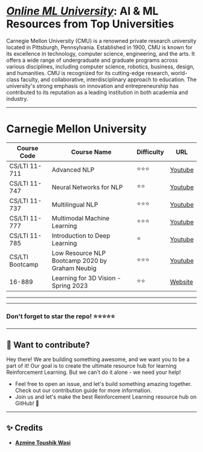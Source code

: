 # [***Online ML University***]((https://github.com/azminewasi/online-ml-university/)): **AI & ML Resources from Top Universities**
Carnegie Mellon University (CMU) is a renowned private research university located in Pittsburgh, Pennsylvania. Established in 1900, CMU is known for its excellence in technology, computer science, engineering, and the arts. It offers a wide range of undergraduate and graduate programs across various disciplines, including computer science, robotics, business, design, and humanities. CMU is recognized for its cutting-edge research, world-class faculty, and collaborative, interdisciplinary approach to education. The university's strong emphasis on innovation and entrepreneurship has contributed to its reputation as a leading institution in both academia and industry.




---


# **Carnegie Mellon University**
| Course Code   | Course Name                                           | Difficulty    | URL                                                         |
|---------------|-------------------------------------------------------|---------------|-------------------------------------------------------------|
| CS/LTI 11-711 | Advanced NLP                                          | ⭐⭐⭐ | [Youtube](https://lnkd.in/gSt29ZVt)      |
| CS/LTI 11-747 | Neural Networks for NLP                               | ⭐⭐ | [Youtube](https://lnkd.in/gRRrY8uq)      |
| CS/LTI 11-737 | Multilingual NLP                                      | ⭐⭐⭐  | [Youtube](https://lnkd.in/g8QkaTfy)      |
| CS/LTI 11-777 | Multimodal Machine Learning                           | ⭐⭐⭐ | [Youtube](https://lnkd.in/gKFJDbU4)      |
| CS/LTI 11-785 | Introduction to Deep Learning                         | ⭐ | [Youtube](https://lnkd.in/gVp96GdB)     |
| CS/LTI Bootcamp| Low Resource NLP Bootcamp 2020 by Graham Neubig       | ⭐⭐⭐| [Youtube](https://lnkd.in/grYqa3YZ)     |
| 16-889 |  Learning for 3D Vision - Spring 2023   | ⭐⭐| [Website](https://learning3d.github.io/)     |

---
---

### Don't forget to **star** the repo! ⭐⭐⭐⭐⭐

---
## 👋 **Want to contribute?**

Hey there! We are building something awesome, and we want you to be a part of it! Our goal is to create the ultimate resource hub for learning Reinforcement Learning. But we can't do it alone - we need your help!
- Feel free to open an issue, and let's build something amazing together. Check out our contribution guide for more information.
- Join us and let's make the best Reinforcement Learning resource hub on GitHub! 🚀

---

## ✨ **Credits**
- [**Azmine Toushik Wasi**]()
